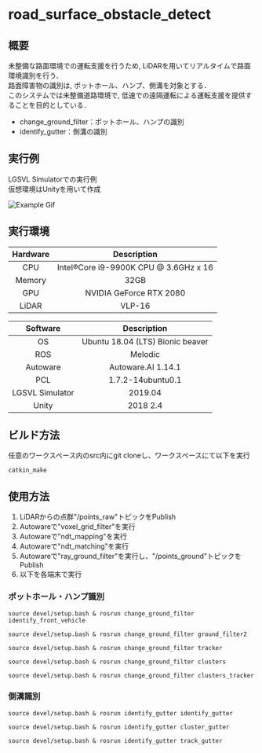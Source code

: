 # road_surface_obstacle_detect
## 概要

未整備な路面環境での運転支援を行うため, LiDARを用いてリアルタイムで路面環境識別を行う．  
路面障害物の識別は, ポットホール、ハンプ、側溝を対象とする．  
このシステムでは未整備道路環境で, 低速での遠隔運転による運転支援を提供することを目的としている．  

- change_ground_filter：ポットホール、ハンプの識別
- identify_gutter：側溝の識別

## 実行例

LGSVL Simulatorでの実行例  
仮想環境はUnityを用いて作成

![Example Gif](/images/virtual-10.gif)

## 実行環境

| Hardware | Description |
| :---: | :---: |
| CPU | Intel®Core i9-9900K CPU @ 3.6GHz x 16 |
| Memory | 32GB |
| GPU | NVIDIA GeForce RTX 2080 |
| LiDAR | VLP-16 |

| Software | Description |
| :---: | :---: |
| OS | Ubuntu 18.04 (LTS) Bionic beaver |
| ROS | Melodic |
| Autoware | Autoware.AI 1.14.1 |
| PCL | 1.7.2-14ubuntu0.1 |
| LGSVL Simulator | 2019.04 |
| Unity | 2018 2.4 |



## ビルド方法

任意のワークスペース内のsrc内にgit cloneし、ワークスペースにて以下を実行
```
catkin_make
```

## 使用方法

1. LiDARからの点群"/points_raw"トピックをPublish
2. Autowareで"voxel_grid_filter"を実行
3. Autowareで"ndt_mapping"を実行
4. Autowareで"ndt_matching"を実行
5. Autowareで"ray_ground_filter"を実行し、"/points_ground"トピックをPublish
6. 以下を各端末で実行

### ポットホール・ハンプ識別

```
source devel/setup.bash & rosrun change_ground_filter identify_front_vehicle
```
```
source devel/setup.bash & rosrun change_ground_filter ground_filter2
```
```
source devel/setup.bash & rosrun change_ground_filter tracker
```
```
source devel/setup.bash & rosrun change_ground_filter clusters
```
```
source devel/setup.bash & rosrun change_ground_filter clusters_tracker
```

### 側溝識別

```
source devel/setup.bash & rosrun identify_gutter identify_gutter
```
```
source devel/setup.bash & rosrun identify_gutter cluster_gutter
```
```
source devel/setup.bash & rosrun identify_gutter track_gutter
```
